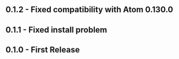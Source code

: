 
## 0.1.2 - Fixed compatibility with Atom 0.130.0

## 0.1.1 - Fixed install problem

## 0.1.0 - First Release
